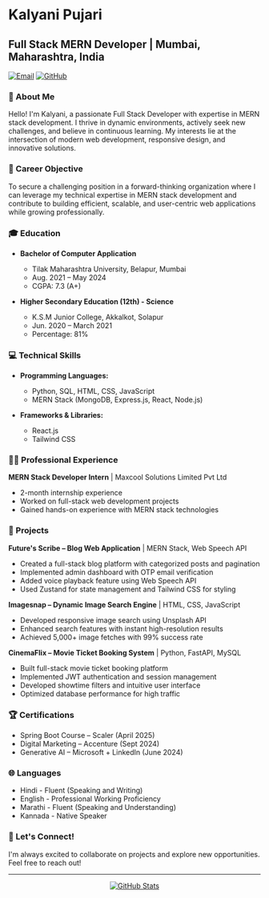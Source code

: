 # Kalyani Pujari

## Full Stack MERN Developer | Mumbai, Maharashtra, India

[![Email](https://img.shields.io/badge/Email-kalyanipujari204%40github.com-blue?style=flat-square&logo=gmail)](mailto:kalyanipujari204@gmail.com)
[![GitHub](https://img.shields.io/badge/GitHub-kalyanipujari204-black?style=flat-square&logo=github)](https://github.com/kalyanipujari204)

### 👋 About Me

Hello! I'm Kalyani, a passionate Full Stack Developer with expertise in MERN stack development. I thrive in dynamic environments, actively seek new challenges, and believe in continuous learning. My interests lie at the intersection of modern web development, responsive design, and innovative solutions.

### 🎯 Career Objective

To secure a challenging position in a forward-thinking organization where I can leverage my technical expertise in MERN stack development and contribute to building efficient, scalable, and user-centric web applications while growing professionally.

### 🎓 Education

- **Bachelor of Computer Application**
  - Tilak Maharashtra University, Belapur, Mumbai
  - Aug. 2021 – May 2024
  - CGPA: 7.3 (A+)

- **Higher Secondary Education (12th) - Science**
  - K.S.M Junior College, Akkalkot, Solapur
  - Jun. 2020 – March 2021
  - Percentage: 81%

### 💻 Technical Skills

- **Programming Languages:**
  - Python, SQL, HTML, CSS, JavaScript
  - MERN Stack (MongoDB, Express.js, React, Node.js)
  
- **Frameworks & Libraries:**
  - React.js
  - Tailwind CSS
  
### 👨‍💼 Professional Experience

**MERN Stack Developer Intern** | Maxcool Solutions Limited Pvt Ltd
- 2-month internship experience
- Worked on full-stack web development projects
- Gained hands-on experience with MERN stack technologies

### 🚀 Projects

**Future's Scribe – Blog Web Application** | MERN Stack, Web Speech API
- Created a full-stack blog platform with categorized posts and pagination
- Implemented admin dashboard with OTP email verification
- Added voice playback feature using Web Speech API
- Used Zustand for state management and Tailwind CSS for styling

**Imagesnap – Dynamic Image Search Engine** | HTML, CSS, JavaScript
- Developed responsive image search using Unsplash API
- Enhanced search features with instant high-resolution results
- Achieved 5,000+ image fetches with 99% success rate

**CinemaFlix – Movie Ticket Booking System** | Python, FastAPI, MySQL
- Built full-stack movie ticket booking platform
- Implemented JWT authentication and session management
- Developed showtime filters and intuitive user interface
- Optimized database performance for high traffic

### 🏆 Certifications

- Spring Boot Course – Scaler (April 2025)
- Digital Marketing – Accenture (Sept 2024)
- Generative AI – Microsoft + LinkedIn (June 2024)

### 🌐 Languages

- Hindi - Fluent (Speaking and Writing)
- English - Professional Working Proficiency
- Marathi - Fluent (Speaking and Understanding)
- Kannada - Native Speaker

### 🤝 Let's Connect!

I'm always excited to collaborate on projects and explore new opportunities. Feel free to reach out!

---

<p align="center">
  <a href="https://github.com/kalyanipujari204">
    <img src="https://github-readme-stats.vercel.app/api?username=kalyanipujari204&show_icons=true&theme=dark" alt="GitHub Stats" />
  </a>
</p>
